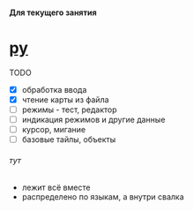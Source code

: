 #### Для текущего занятия
<a href="https://github.com/anokata/AllInOne/blob/master/py/mpyqtroglk.py">py</a>
===
TODO
- [x] обработка ввода
- [x] чтение карты из файла
- [ ] режимы - тест, редактор
- [ ] индикация режимов и другие данные
- [ ] курсор, мигание
- [ ] базовые тайлы, объекты

###### тут
* лежит всё вместе
* распределено по языкам, а внутри свалка
